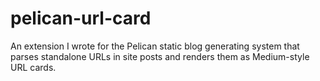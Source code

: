 # pelican-url-card
An extension I wrote for the Pelican static blog generating system that parses standalone URLs in site posts and renders them as Medium-style URL cards. 
